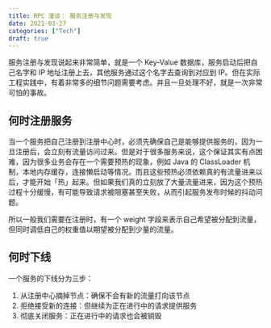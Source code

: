 ```yaml
---
title: RPC 漫谈： 服务注册与发现
date: 2021-03-27
categories: ["Tech"]
draft: true
---
```


服务注册与发现说起来非常简单，就是一个 Key-Value 数据库，服务启动后把自己名字和 IP 地址注册上去，其他服务通过这个名字去查询到对应到 IP。但在实际工程实践中，有着非常多的细节问题需要考虑。并且一旦处理不好，就是一次非常可怕的事故。

## 何时注册服务

当一个服务把自己注册到注册中心时，必须先确保自己是能够提供服务的，因为一旦注册后，会立刻有流量访问过来。但是对于很多服务来说，这个保证其实有点困难，因为很多业务会存在一个需要预热的现象，例如 Java 的 ClassLoader 机制，本地内存缓存，连接懒启动等情况。而且这些预热必须依赖真的有流量进来以后，才能开始「热」起来。但如果我们真的立刻放了大量流量进来，因为这个预热过程十分缓慢，有可能导致请求被阻塞甚至失败，从而引起服务发布时候的抖动问题。

所以一般我们需要在注册时，有一个 weight 字段来表示自己希望被分配到流量，但同时调低自己的权重值以期望被分配到少量的流量。

## 何时下线

一个服务的下线分为三步：

1. 从注册中心摘掉节点：确保不会有新的流量打向该节点
2. 拒绝接受新的连接：但继续为正在进行中的请求提供服务
3. 彻底关闭服务：正在进行中的请求也会被销毁


